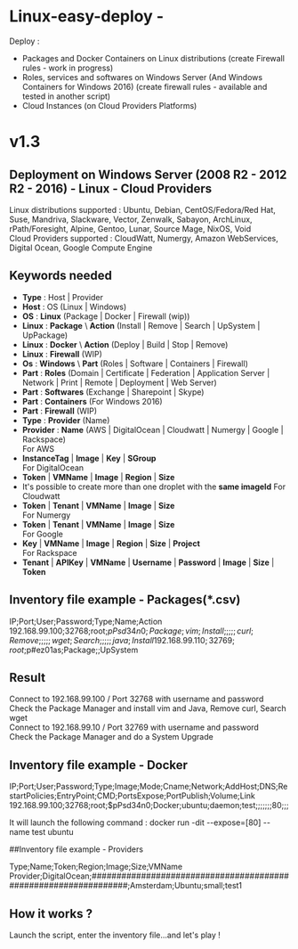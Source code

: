 # Linux-easy-deploy - 

Deploy : 

- Packages and Docker Containers on Linux distributions (create Firewall rules - work in progress)
- Roles, services and softwares on Windows Server (And Windows Containers for Windows 2016) (create firewall rules - available and tested in another script)
- Cloud Instances (on Cloud Providers Platforms) 

# v1.3

## Deployment on Windows Server (2008 R2 - 2012 R2 - 2016) - Linux - Cloud Providers  
Linux distributions supported : Ubuntu, Debian, CentOS/Fedora/Red Hat, Suse, Mandriva, Slackware, Vector, Zenwalk, Sabayon, ArchLinux, rPath/Foresight, Alpine, Gentoo, Lunar, Source Mage, NixOS, Void  
Cloud Providers supported : CloudWatt, Numergy, Amazon WebServices, Digital Ocean, Google Compute Engine  

## Keywords needed
- **Type** : Host | Provider  
- **Host** : OS (Linux | Windows)    
- **OS** : **Linux** (Package | Docker | Firewall (wip))     
- **Linux** : **Package** \ **Action** (Install | Remove | Search | UpSystem | UpPackage)  
- **Linux** : **Docker** \ **Action** (Deploy | Build | Stop | Remove)
- **Linux** : **Firewall** (WIP)
- **Os** : **Windows** \ **Part** (Roles | Software | Containers | Firewall)    
- **Part** : **Roles** (Domain | Certificate | Federation | Application Server | Network | Print | Remote | Deployment | Web Server)      
- **Part** : **Softwares** (Exchange | Sharepoint | Skype)  
- **Part** : **Containers** (For Windows 2016)  
- **Part** : **Firewall** (WIP)  
- **Type** : **Provider** (Name)  
- **Provider** : **Name** (AWS | DigitalOcean | Cloudwatt | Numergy | Google | Rackspace)  
For AWS  
- **InstanceTag** | **Image** | **Key** | **SGroup**  
For DigitalOcean  
- **Token** | **VMName** | **Image** | **Region** | **Size**  
- It's possible to create more than one droplet with the **same imageId** 
For Cloudwatt  
- **Token** | **Tenant** | **VMName** | **Image** | **Size**  
For Numergy  
- **Token** | **Tenant** | **VMName** | **Image** | **Size**  
For Google  
- **Key** | **VMName** | **Image** | **Region** | **Size** | **Project**  
For Rackspace  
- **Tenant** | **APIKey** | **VMName** | **Username** | **Password** | **Image** | **Size** | **Token** 

## Inventory file example - Packages(*.csv)

  IP;Port;User;Password;Type;Name;Action  
  192.168.99.100;32768;root;$pPsd34n0;Package;vim;Install  
  ;;;;;curl;Remove  
  ;;;;;wget;Search  
  ;;;;;java;Install  
  192.168.99.110;32769;root;$p#ez01as;Package;;UpSystem  

## Result
Connect to 192.168.99.100 / Port 32768 with username and password  
Check the Package Manager and install vim and Java, Remove curl, Search wget  
Connect to 192.168.99.10 / Port 32769 with username and password  
Check the Package Manager and do a System Upgrade  

## Inventory file example - Docker  
  IP;Port;User;Password;Type;Image;Mode;Cname;Network;AddHost;DNS;RestartPolicies;EntryPoint;CMD;PortsExpose;PortPublish;Volume;Link  
  192.168.99.100;32768;root;$pPsd34n0;Docker;ubuntu;daemon;test;;;;;;;80;;;  
  
  It will launch the following command : docker run -dit --expose=[80] --name test ubuntu  

##Inventory file example - Providers
    
Type;Name;Token;Region;Image;Size;VMName
Provider;DigitalOcean;################################################################;Amsterdam;Ubuntu;small;test1

## How it works ?
Launch the script, enter the inventory file...and let's play !
